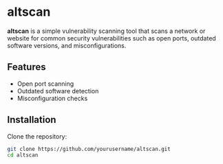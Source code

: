 # altscan

**altscan** is a simple vulnerability scanning tool that scans a network or website for common security vulnerabilities such as open ports, outdated software versions, and misconfigurations.

## Features
- Open port scanning
- Outdated software detection
- Misconfiguration checks

## Installation

Clone the repository:
```bash
git clone https://github.com/yourusername/altscan.git
cd altscan
